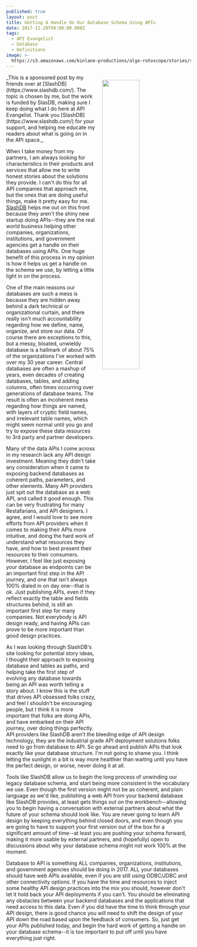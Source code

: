 ```yaml
---
published: true
layout: post
title: Getting A Handle On Our Database Schema Using APIs
date: 2017-11-28T09:00:00.000Z
tags:
  - API Evangelist
  - Database
  - Definitions
image: >-
  https://s3.amazonaws.com/kinlane-productions/algo-rotoscope/stories/server-cloud1_internet_numbers.jpg
---
```

<p><img src="https://s3.amazonaws.com/kinlane-productions/algo-rotoscope/stories/server-cloud1_internet_numbers.jpg" align="right" width="45%" style="padding: 15px;" /></p>
_This is a sponsored post by my friends over at [SlashDB](https://www.slashdb.com/). The topic is chosen by me, but the work is funded by SlasDB, making sure I keep doing what I do here at API Evangelist. Thank you [SlashDB](https://www.slashdb.com/) for your support, and helping me educate my readers about what is going on in the API space._

When I take money from my partners, I am always looking for characteristics in their products and services that allow me to write honest stories about the solutions they provide. I can't do this for all API companies that approach me, but the ones that are doing useful things, make it pretty easy for me. [SlashDB](https://www.slashdb.com/) helps me out on this front because they aren't the shiny new startup doing APIs--they are the real world business helping other companies, organizations, institutions, and government agencies get a handle on their databases using APIs. One huge benefit of this process in my opinion is how it helps us get a handle on the schema we use, by letting a little light in on the process.

One of the main reasons our databases are such a mess is because they are hidden away behind a dark technical or organizational curtain, and there really isn't much accountability regarding how we define, name, organize, and store our data. Of course there are exceptions to this, but a messy, bloated, unwieldy database is a hallmark of about 75% of the organizations I've worked with over my 30 year career. Central databases are often a mashup of years, even decades of creating databases, tables, and adding columns, often times occurring over generations of database teams. The result is often an incoherent mess regarding how things are named, with layers of cryptic field names, and irrelevant table names, which might seem normal until you go and try to expose these data resources to 3rd party and partner developers.

Many of the data APIs I come across in my research lack any API design investment. Meaning they didn't take any consideration when it came to exposing backend databases as coherent paths, parameters, and other elements. Many API providers just spit out the database as a web API, and called it good enough. This can be very frustrating for many Restafarians, and API designers. I agree, and I would love to see more efforts from API providers when it comes to making their APIs more intuitive, and doing the hard work of understand what resources they have, and how to best present their resources to their consumers. However, I feel like just exposing your database as endpoints can be an important first step in the API journey, and one that isn't always 100% dialed in on day one--that is ok. Just publishing APIs, even if they reflect exactly the table and fields structures behind, is still an important first step for many companies. Not everybody is API design ready, and having APIs can prove to be more important than good design practices.

As I was looking through SlashDB's site looking for potential story ideas, I thought their approach to exposing database and tables as paths, and helping take the first step of evolving any database towards being an API was worth telling a story about. I know this is the stuff that drives API obsessed folks crazy, and feel I shouldn't be encouraging people, but I think it is more important that folks are doing APIs, and have embarked on their API journey, over doing things perfectly. API providers like SlashDB aren't the bleeding edge of API design technology, they are the industrial grade API deployment solutions folks need to go from database to API. So go ahead and publish APIs that look exactly like your database structure. I'm not going to shame you. I think letting the sunlight in a bit is way more healthier than waiting until you have the perfect design, or worse, never doing it at all.

Tools like SlashDB allow us to begin the long process of unwinding our legacy database schema, and start being more consistent in the vocabulary we use. Even though the first version might not be as coherent, and plain language as we'd like, publishing a web API from your backend database like SlashDB provides, at least gets things out on the workbench--allowing you to begin having a conversation with external partners about what the future of your schema should look like. You are never going to learn API design by keeping everything behind closed doors, and even though you are going to have to support your first version out of the box for a significant amount of time--at least you are pushing your schema forward, making it more usable by external partners, and (hopefully) open to discussions about why your database schema might not work 100% at the moment.

Database to API is something ALL companies, organizations, institutions, and government agencies should be doing in 2017. ALL your databases should have web APIs available, even if you are still using ODBC/JDBC and other connectivity options. If you have the time and resources to inject some healthy API design practices into the mix you should, however don't let it hold back your API deployments if you can't. You should be eliminating any obstacles between your backend databases and the applications that need access to this data. Even if you did have the time to think through your API design, there is good chance you will need to shift the design of your API down the road based upon the feedback of consumers. So, just get your APIs published today, and begin the hard work of getting a handle on your database schema--it is too important to put off until you have everything just right.
